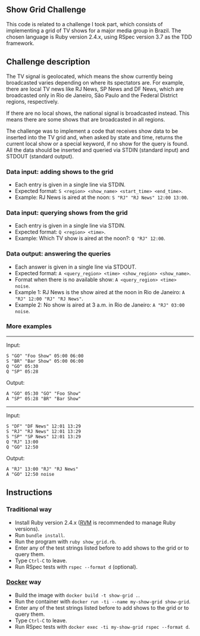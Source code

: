 ## Show Grid Challenge

This code is related to a challenge I took part, which consists of implementing a grid of TV shows for a major media group in Brazil. The chosen language is Ruby version 2.4.x, using RSpec version 3.7 as the TDD framework.

## Challenge description

The TV signal is geolocated, which means the show currently being broadcasted varies depending on where its spectators are. For example, there are local TV news like RJ News, SP News and DF News, which are broadcasted only in Rio de Janeiro, São Paulo and the Federal District regions, respectively.

If there are no local shows, the national signal is broadcasted instead. This means there are some shows that are broadcasted in all regions.

The challenge was to implement a code that receives show data to be inserted into the TV grid and, when asked by state and time, returns the current local show or a special keyword, if no show for the query is found. All the data should be inserted and queried via STDIN (standard input) and STDOUT (standard output).

### Data input: adding shows to the grid

- Each entry is given in a single line via STDIN.
- Expected format: `S <region> <show_name> <start_time> <end_time>`.
- Example: RJ News is aired at the noon: `S "RJ" "RJ News" 12:00 13:00`.

### Data input: querying shows from the grid

- Each entry is given in a single line via STDIN.
- Expected format: `Q <region> <time>`.
- Example: Which TV show is aired at the noon?: `Q "RJ" 12:00`.

### Data output: answering the queries

- Each answer is given in a single line via STDOUT.
- Expected format: `A <query_region> <time> <show_region> <show_name>`.
- Format when there is no available show: `A <query_region> <time> noise`.
- Example 1: RJ News is the show aired at the noon in Rio de Janeiro: `A "RJ" 12:00 "RJ" "RJ News"`.
- Example 2: No show is aired at 3 a.m. in Rio de Janeiro: `A "RJ" 03:00 noise`.

### More examples
----
Input:
```
S "GO" "Foo Show" 05:00 06:00
S "BR" "Bar Show" 05:00 06:00
Q "GO" 05:30
Q "SP" 05:28
```
Output:
```
A "GO" 05:30 "GO" "Foo Show"
A "SP" 05:28 "BR" "Bar Show"
```
----
Input:
```
S "DF" "DF News" 12:01 13:29
S "RJ" "RJ News" 12:01 13:29
S "SP" "SP News" 12:01 13:29
Q "RJ" 13:00
Q "GO" 12:50
```
Output:
```
A "RJ" 13:00 "RJ" "RJ News"
A "GO" 12:50 noise
```

## Instructions

### Traditional way

- Install Ruby version 2.4.x ([RVM](https://rvm.io/) is recommended to manage Ruby versions).
- Run `bundle install`.
- Run the program with `ruby show_grid.rb`.
- Enter any of the test strings listed before to add shows to the grid or to query them.
- Type `Ctrl-C` to leave.
- Run RSpec tests with `rspec --format d` (optional).

### [Docker](https://www.docker.com/) way

- Build the image with `docker build -t show-grid .`.
- Run the container with `docker run -ti --name my-show-grid show-grid`.
- Enter any of the test strings listed before to add shows to the grid or to query them.
- Type `Ctrl-C` to leave.
- Run RSpec tests with `docker exec -ti my-show-grid rspec --format d`.
